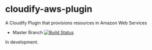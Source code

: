 cloudify-aws-plugin
===================

A Cloudify Plugin that provisions resources in Amazon Web Services

* Master Branch [![Build Status](https://travis-ci.org/cloudify-cosmo/cloudify-aws-plugin.svg?branch=master)](https://travis-ci.org/cloudify-cosmo/cloudify-aws-plugin)

In development.

